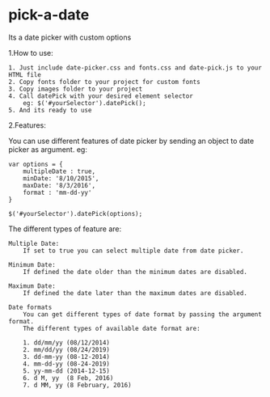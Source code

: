 # pick-a-date
Its a date picker with custom options

1.How to use:

	1. Just include date-picker.css and fonts.css and date-pick.js to your HTML file
	2. Copy fonts folder to your project for custom fonts
	3. Copy images folder to your project
	4. Call datePick with your desired element selector
		eg: $('#yourSelector').datePick();
	5. And its ready to use

2.Features:

You can use different features of date picker by sending an object to date picker as argument. eg:

 	var options = {
		multipleDate : true,
		minDate: '8/10/2015',
		maxDate: '8/3/2016',
		format : 'mm-dd-yy'
	}

	$('#yourSelector').datePick(options);

The different types of feature are:

	Multiple Date:
		If set to true you can select multiple date from date picker.

	Minimum Date:
		If defined the date older than the minimum dates are disabled.

	Maximum Date:
		If defined the date later than the maximum dates are disabled.

	Date formats 
		You can get different types of date format by passing the argument format. 
		The different types of available date format are:

		1. dd/mm/yy (08/12/2014) 
		2. mm/dd/yy (08/24/2019) 
		3. dd-mm-yy (08-12-2014) 
		4. mm-dd-yy (08-24-2019) 
		5. yy-mm-dd (2014-12-15)
		6. d M, yy  (8 Feb, 2016)
		7. d MM, yy (8 February, 2016)


